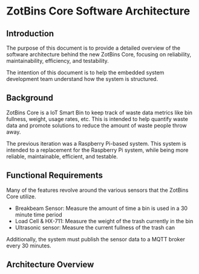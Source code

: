 # ZotBins Core Software Architecture

## Introduction
The purpose of this document is to provide a detailed overview of the software architecture behind the new ZotBins Core, focusing on reliability, maintainability, efficiency, and testability. 

The intention of this document is to help the embedded system development team understand how the system is structured.

## Background
ZotBins Core is a IoT Smart Bin to keep track of waste data metrics like bin fullness, weight, usage rates, etc. This is intended to help quantify waste data and promote solutions to reduce the amount of waste people throw away.

The previous iteration was a Raspberry Pi-based system. This system is intended to a replacement for the Raspberry Pi system, while being more reliable, maintainable, efficient, and testable.

## Functional Requirements
Many of the features revolve around the various sensors that the ZotBins Core utilize.

- Breakbeam Sensor: Measure the amount of time a bin is used in a 30 minute time period
- Load Cell & HX-711: Measure the weight of the trash currently in the bin
- Ultrasonic sensor: Measure the current fullness of the trash can

Additionally, the system must publish the sensor data to a MQTT broker every 30 minutes.

## Architecture Overview

